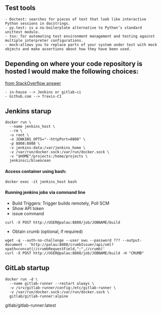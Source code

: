 ---
---
## Test tools
    - Doctest: searches for pieces of text that look like interactive Python sessions in docstrings.
    - py.test: is a no-boilerplate alternative to Python’s standard unittest module.
    - tox: for automating test environment management and testing against multiple interpreter configurations.
    - mock:allows you to replace parts of your system under test with mock objects and make assertions about how they have been used.

## Depending on where your code repository is hosted I would make the following choices:
[from StackOverflow answer](https://stackoverflow.com/a/32422909)

    - in-house --> Jenkins or gitlab-ci
    - Github.com --> Travis-CI

## Jenkins starup
```
docker run \
  --name jenkins_host \
  --rm \
  -u root \
  -e JENKINS_OPTS="--httpPort=8808" \
  -p 8808:8808 \
  -v jenkins-data:/var/jenkins_home \
  -v /var/run/docker.sock:/var/run/docker.sock \
  -v "$HOME"/projects:/home/projects \
  jenkinsci/blueocean
```
#### Access container using bash:
```
docker exec -it jenkins_host bash
```
#### Running jenkins jobs via command line
- Build Triggers: Trigger builds remotely, Poll SCM
- Show API token
- issue command
```
curl -X POST http://USER@palau:8808/job/JOBNAME/build
```
- Obtain crumb (optional, if required)
```
wget -q --auth-no-challenge --user xwu --password ??? --output-document - 'http://palau:8808/crumbIssuer/api/xml?xpath=concat(//crumbRequestField,":",//crumb)'
curl -X POST http://USER@palau:8808/job/JOBNAME/build -H "CRUMB"
```

## GitLab startup
```
docker run -d \
  --name gitlab-runner --restart always \
  -v /srv/gitlab-runner/config:/etc/gitlab-runner \
  -v /var/run/docker.sock:/var/run/docker.sock \
  gitlab/gitlab-runner:alpine
```
gitlab/gitlab-runner:latest
